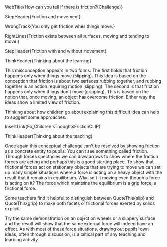 WebTitle{How can you tell if there is friction?(Challenge)}

StepHeader{Friction and movement}

WrongTrack{You only get friction when things move.}

RightLines{Friction exists between all surfaces, moving and tending to move.}

StepHeader{Friction with and without movement}

ThinkHeader{Thinking about the learning}

This misconception appears in two forms. The first holds that friction happens only when things move (slipping). This idea is based on the conception that friction is about two surfaces rubbing together, and rubbing together is an action requiring motion (slipping). The second is that friction happens only when things don't move (gripping). This is based on the notion that, once moving, an object has overcome friction. Either way the ideas show a limited view of friction.

Thinking about how children go about explaining this difficult idea can help to suggest some approaches.

InsertLink{Fo_Children'sThoughtsFrictionCLIP}

ThinkHeader{Thinking about the teaching}

Once again this conceptual challenge can't be resolved by showing friction as a concrete entity to pupils. You can't see something called friction. Through forces spectacles we can draw arrows to show where the friction forces are acting and perhaps this is a good starting place. To show that frictional forces act on stationary objects that are trying to move we can set up many simple situations where a force is acting on a heavy object with the result that it remains in equilibrium. Why isn't it moving even though a force is acting on it? The force which maintains the equilibrium is a grip force, a frictional force.

Some teachers find it helpful to distinguish between QuoteThis{slip} and QuoteThis{grip} to make both facets of frictional forces exerted by solids explicit.

Try the same demonstration on an object on wheels or a slippery surface and the result will show that the same external force will indeed have an effect. As with most of these force situations, drawing out pupils' own ideas, often through discussion, is a critical part of any teaching and learning activity.

